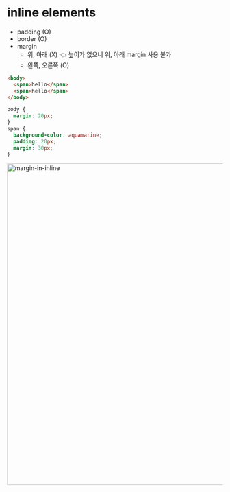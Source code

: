 # inline elements
- padding (O)
- border (O)
- margin
  - 위, 아래 (X) 👈 높이가 없으니 위, 아래 margin 사용 불가
  - 왼쪽, 오른쪽 (O)

```html
<body>
  <span>hello</span>
  <span>hello</span>
</body>
```
```css
body {
  margin: 20px;
}
span {
  background-color: aquamarine;
  padding: 20px;
  margin: 30px;
}
```

<img width="750" alt="margin-in-inline" src="https://user-images.githubusercontent.com/31913666/201462258-4c942859-a11a-4f18-bb19-78c06bb5d61e.png">

